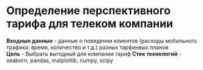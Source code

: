 # Определение перспективного тарифа для телеком компании

**Входные данные** - данные о поведении клиентов (расходы мобильного трафика: время, количество и т.д.) разных тарфинвых планов <br>
**Цель** - Выбрать выгодный для компании тариф 
**Стек технологий** - seaborn, pandas, matplotlib, numpy, scipy
